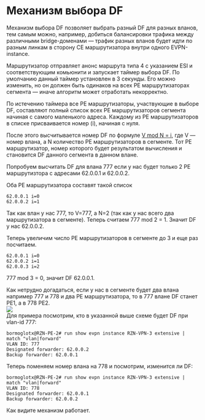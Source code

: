 # Механизм выбора DF

Механизм выбора DF позволяет выбрать разный DF для разных вланов, тем самым можно, например, добиться балансировки трафика между различными bridge-доменами — трафик разных вланов будет идти по разным линкам в сторону CE маршрутизатора внутри одного EVPN-instance.

Маршрутизатор отправляет анонс маршрута типа 4 с указанием ESI и соответствующим комьюнити и запускает таймер выбора DF. По умолчанию данный таймер установлен в 3 секунды. Его можно изменить, но он должен быть одинаков на всех PE маршрутизаторах сегмента — иначе алгоритм может отработать некорректно.

По истечению таймера все PE маршрутизаторы, участвующие в выборе DF, составляют полный список всех PE маршрутизаторов сегмента начиная с самого маленького адреса. Каждому из PE маршрутизаторов в списке присваивается номер \(i\), начиная с нуля.

После этого высчитывается номер DF по формуле [V mod N = i](https://ru.wikipedia.org/wiki/Деление_с_остатком), где V — номер влана, а N количество PE маршрутизаторов в сегменте. Тот PE маршрутизатор, номер которого будет результатом вычисления и становится DF данного сегмента в данном влане.

Попробуем высчитать DF для влана 777 если у нас будет только 2 PE маршрутизтора с адресами 62.0.0.1 и 62.0.0.2.

Оба PE маршрутизатора составят такой список

```text
62.0.0.1 i=0
62.0.0.2 i=1
```

Так как влан у нас 777, то V=777, а N=2 \(так как у нас всего два маршрутизатора в сегменте\). Теперь считаем 777 mod 2 = 1. Значит DF у нас 62.0.0.2.

Теперь увеличим число PE маршрутизаторов в сегменте до 3 и еще раз посчитаем.

```text
62.0.0.1 i=0
62.0.0.2 i=1
62.0.0.3 i=2
```

777 mod 3 = 0, значит DF 62.0.0.1.

Как нетрудно догадаться, если у нас в сегменте будет два влана например 777 и 778 и два PE маршрутизатора, то в 777 влане DF станет PE1, а в 778 PE2.  
![](https://habrastorage.org/files/769/569/f85/769569f8510741a4b737b14a653bd442.png)  
Для примера посмотрим, кто в указанной выше схеме будет DF при vlan-id 777:

```text
bormoglotx@RZN-PE-2# run show evpn instance RZN-VPN-3 extensive | match "vlan|forward"
VLAN ID: 777
Designated forwarder: 62.0.0.2
Backup forwarder: 62.0.0.1
```

Теперь поменяем номер влана на 778 и посмотрим, изменится ли DF:

```text
bormoglotx@RZN-PE-2# run show evpn instance RZN-VPN-3 extensive | match "vlan|forward"
VLAN ID: 778
Designated forwarder: 62.0.0.1
Backup forwarder: 62.0.0.2
```

Как видите механизм работает.

